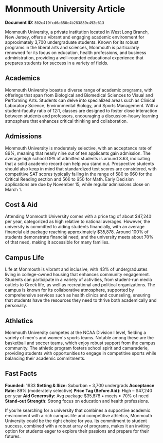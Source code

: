 # Monmouth University Article

**Document ID:** `802c419fcd6a650e4b283889c492e613`

Monmouth University, a private institution located in West Long Branch, New Jersey, offers a vibrant and engaging academic environment for approximately 3,700 undergraduate students. Known for its robust programs in the liberal arts and sciences, Monmouth is particularly renowned for its focus on education, health professions, and business administration, providing a well-rounded educational experience that prepares students for success in a variety of fields.

## Academics
Monmouth University boasts a diverse range of academic programs, with offerings that span from Biological and Biomedical Sciences to Visual and Performing Arts. Students can delve into specialized areas such as Clinical Laboratory Science, Environmental Biology, and Sports Management. With a student-faculty ratio of 12:1, classes are designed to foster close interaction between students and professors, encouraging a discussion-heavy learning atmosphere that enhances critical thinking and collaboration.

## Admissions
Monmouth University is moderately selective, with an acceptance rate of 89%, meaning that nearly nine out of ten applicants gain admission. The average high school GPA of admitted students is around 3.63, indicating that a solid academic record can help you stand out. Prospective students should also keep in mind that standardized test scores are considered, with competitive SAT scores typically falling in the range of 580 to 660 for the Critical Reading section and 560 to 650 for Math. Early Decision applications are due by November 15, while regular admissions close on March 1.

## Cost & Aid
Attending Monmouth University comes with a price tag of about $47,240 per year, categorized as high relative to national averages. However, the university is committed to aiding students financially, with an average financial aid package reaching approximately $35,878. Around 100% of students demonstrate financial need, and the university meets about 70% of that need, making it accessible for many families.

## Campus Life
Life at Monmouth is vibrant and inclusive, with 43% of undergraduates living in college-owned housing that enhances community engagement. Students can participate in a variety of activities, from student-run media outlets to Greek life, as well as recreational and political organizations. The campus is known for its collaborative atmosphere, supported by comprehensive services such as health clinics and counseling, ensuring that students have the resources they need to thrive both academically and personally.

## Athletics
Monmouth University competes at the NCAA Division I level, fielding a variety of men's and women's sports teams. Notable among these are the basketball and soccer teams, which enjoy robust support from the campus community. The athletic program fosters school spirit and camaraderie, providing students with opportunities to engage in competitive sports while balancing their academic commitments.

## Fast Facts
**Founded:** 1933
**Setting & Size:** Suburban • 3,700 undergrads
**Acceptance Rate:** 89% (moderately selective)
**Price Tag (Before Aid):** High – $47,240 per year
**Aid Generosity:** Avg package $35,878 • meets ≈ 70% of need
**Stand-out Strength:** Strong focus on education and health professions.

If you’re searching for a university that combines a supportive academic environment with a rich campus life and competitive athletics, Monmouth University could be the right choice for you. Its commitment to student success, combined with a robust array of programs, makes it an inviting option for students eager to explore their passions and prepare for their futures.
